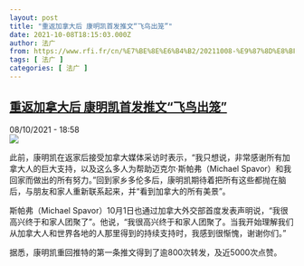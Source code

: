 ```yaml
---
layout: post
title: "重返加拿大后 康明凯首发推文“飞鸟出笼”"
date: 2021-10-08T18:15:03.000Z
author: 法广
from: https://www.rfi.fr/cn/%E7%BE%8E%E6%B4%B2/20211008-%E9%87%8D%E8%BF%94%E5%8A%A0%E6%8B%BF%E5%A4%A7%E5%90%8E-%E5%BA%B7%E6%98%8E%E5%87%AF%E9%A6%96%E5%8F%91%E6%8E%A8%E6%96%87-%E9%A3%9E%E9%B8%9F%E5%87%BA%E7%AC%BC
tags: [ 法广 ]
categories: [ 法广 ]
---
```

<!--1633716903000-->
[重返加拿大后 康明凯首发推文“飞鸟出笼”](https://www.rfi.fr/cn/%E7%BE%8E%E6%B4%B2/20211008-%E9%87%8D%E8%BF%94%E5%8A%A0%E6%8B%BF%E5%A4%A7%E5%90%8E-%E5%BA%B7%E6%98%8E%E5%87%AF%E9%A6%96%E5%8F%91%E6%8E%A8%E6%96%87-%E9%A3%9E%E9%B8%9F%E5%87%BA%E7%AC%BC)
------

<div>
<div>08/10/2021 - 18:58</div><img src="https://s.rfi.fr/media/display/7d0b03fc-2857-11ec-b4d5-005056bf30b7/Capture-818.PNG"><div >                    <p>此前，康明凯在返家后接受加拿大媒体采访时表示，“我只想说，非常感谢所有加拿大人的巨大支持，以及这么多人为帮助迈克尔·斯帕弗（Michael Spavor）和我回家而做出的所有努力。”回到家乡多伦多后，康明凯期待着把所有这些都抛在脑后，与朋友和家人重新联系起来，并“看到加拿大的所有美景”。</p><p>斯帕弗（Michael Spavor）10月1日也通过加拿大外交部首度发表声明说，“我很高兴终于和家人团聚了”。他说，“我很高兴终于和家人团聚了。当我开始理解我们从加拿大人和世界各地的人那里得到的持续支持时，我感到很惭愧，谢谢你们。”</p><p>据悉，康明凯重回推特的第一条推文得到了逾800次转发，及近5000次点赞。</p>                                            <div data-selfpromo-newsletter>    </div>    <div data-selfpromo-app>    </div>                </div>
</div>
